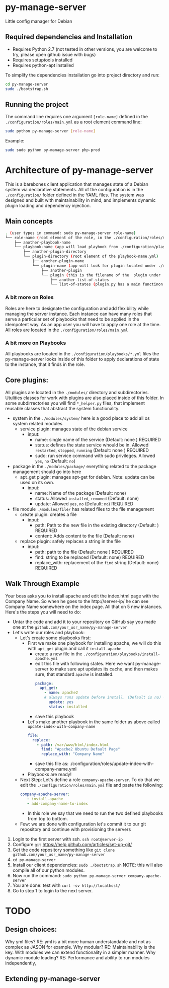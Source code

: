 # py-manage-server
Little config manager for Debian

## Required dependencies and Installation
* Requires Python 2.7 (not tested in other versions, you are welcome to try, please open github issue with bugs) 
* Requires setuptools installed
* Requires python-apt installed

To simplify the dependencies installation go into project directory and run:
```sh
cd py-manage-server
sudo ./bootstrap.sh
```
## Running the project
The command line requires one argument `[role-name]` defined in the `./configuration/roles/main.yml` as a root element
command line:
```sh
sudo python py-manage-server [role-name]
```
Example:
```sh
sudo sudo python py-manage-server php-prod
```
# Architecture of py-manage-server
This is a barebones client application that manages state of a Debian system via declarative statements. All of the configuration is in the `./configuration/` folder defined in the YAML files.
The system was designed and built with maintainability in mind, and implements dynamic plugin loading and dependency injection.
## Main concepts
```sh
. (user types in command: sudo py-manage-server role-name)
└── role-name (root element of the role, in the ./configuration/roles/main.yml)
    ├── another-playbook-name
    └── playbook-name (app will load playbook from ./configuration/playbooks/playbook-name.yml)
        ├── another-plugin-directory
        └── plugin-directory (root element of the playbook-name.yml)
            ├── another-plugin-name
            └── plugin-name (app will look for plugin located under ./modules/plugin-name/ folder)
                ├── another-plugin
                └── plugin (this is the filename of the  plugin under ./modules/plugin-name/plugin.py)
                    ├── another-list-of-states
                    └── list-of-states (plugin.py has a main functinon that takes in  list of states, defined in the playbook configuration)
```
### A bit more on Roles
Roles are here to designate the configuration and add flexibility while managing the server instance. Each instance can have many roles that serve a particular set of playbooks that need to be applied in the idempotent way. As an app user you will have to apply one role at the time. All roles are located in the `./configuration/roles/main.yml`
### A bit more on Playbooks
All playbooks are located in the `./configuration/playbooks/*.yml` files the py-manage-server looks inside of this folder to apply declarations of state to the instance, that it finds in the role.
## Core plugins:
All plugins are located in the `./modules/` directory and subdirectories. Utulities classes for work with plugins are also placed inside of this folder. In some subdirrectories you will find `*_helper.py` files, that implement reusable classes that abstract the system functionality.
- system in the `./modules/system/` here is a good place to add all os system related modules
  - service plugin: manages state of the debian service
    - input:
        - name: single name of the service (Default: none ) REQUIRED
        - status: defines the state service whould be in. Allowed `restarted`, `stopped`, `running` (Default: none ) REQUIRED
        - sudo: run service command with sudo privileges. Allowed `yes`, `no` (Default: `no`)
- package in the `./modules/package/` everything related to the package management should go into here
  - apt_get plugin: manages apt-get for debian. Note: update can be used on its own.
    - input:
        - name: Name of the package (Default: none)
        - status: Allowed `installed`, `removed` (Default: none)
        - update: Allowed `yes`, `no` (Default: `no`) REQUIRED
- file module `./modules/file/` has related files to the file management
  - create plugin: creates a file
    - input:
        - path: Path to the new file in the existing directory (Default: ) REQUIRED
        - content: Adds content to the file (Default: none)
  - replace plugin: safely replaces a string in the file
    - input:
        - path: path to the file (Default: none ) REQUIRED
        - find: string to be replaced (Default: none) REQUIRED
        - replace_with: replacement of the `find` string (Default: none) REQUIRED
## Walk Through Example
Your boss asks you to install apache and edit the index.html page with the Company Name. So when he goes to the http://server-ip/ he can see Company Name somewhere on the index page. All that on 5 new instances. Here's the steps you will need to do:
* Untar the code and add it to your repository on GitHub say you made one at the `github.com/your_usr_name/py-manage-server`
* Let's write our roles and playbook:
  * Let's create some playbooks first:
    * First we make one playbook for installing apache, we will do this with `apt_get` plugin and call it `install-apache`
      * create a new file in the `./configuration/playbooks/install-apache.yml`
      * edit this file with following states. Here we want py-manage-server to make sure apt updates its cache, and then makes sure, that standard `apache` is installed.
        ```yml
        package: 
          apt_get:
            - name: apache2
            # always runs update before install. (Default is no) <- this is a comment
              update: yes
              status: installed
        ```
      * save this playbook
    * Let's make another playbook in the same folder as above called `update-index-with-company-name`
        ```yml
        file: 
          replace:
            - path: /var/www/html/index.html
              find: "Apache2 Ubuntu Default Page"
              replace_with: "Company Name"
        ```
      * save this file as: ./configuration/roles/update-index-with-company-name.yml
    * Playbooks are ready!
  * Next Step: Let's define a role `company-apache-server`. To do that we edit the `./configuration/roles/main.yml` file and paste the following:
    ```yml
    company-apache-server: 
       - install-apache
       - add-company-name-to-index
    ```
    * In this role we say that we need to run the two defined playbooks from top to bottom.
  * Few: we are done with configuration let's commit it to our git repository and continue with provisioning the servers
1. Login to the first server with ssh. `ssh root@server-ip`
1. Configure `git` https://help.github.com/articles/set-up-git/
1. Get the code repository something like `git clone github.com/your_usr_name/py-manage-server`
1. `cd py-manage-server`
1. Install our client dependencies: `sudo ./bootstrap.sh` NOTE: this will also compile all of our python modules.
1. Now run the command: `sudo python py-manage-server company-apache-server`
1. You are done: test with `curl -sv http://localhost/`
1. Go to step 1 to login to the next server.

# TODO
## Design choices:
Why yml files?
RE: yml is a bit more human understandable and not as complex as JASON for example.
Why modular?
RE: Maintainability is the key. With modules we can extend functionality in a simpler manner.
Why dynamic module loading?
RE: Performance and ability to run modules independently,

## Extending py-manage-server
